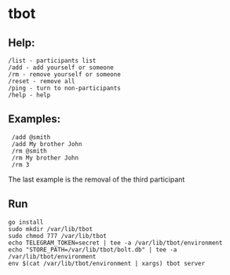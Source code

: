 # tbot

## Help:
    /list - participants list
    /add - add yourself or someone
    /rm - remove yourself or someone
    /reset - remove all
    /ping - turn to non-participants
    /help - help

## Examples:
     /add @smith
     /add My brother John
     /rm @smith
     /rm My brother John
     /rm 3

The last example is the removal of the third participant

## Run
    go install
    sudo mkdir /var/lib/tbot
    sudo chmod 777 /var/lib/tbot
    echo TELEGRAM_TOKEN=secret | tee -a /var/lib/tbot/environment
    echo "STORE_PATH=/var/lib/tbot/bolt.db" | tee -a /var/lib/tbot/environment
    env $(cat /var/lib/tbot/environment | xargs) tbot server
